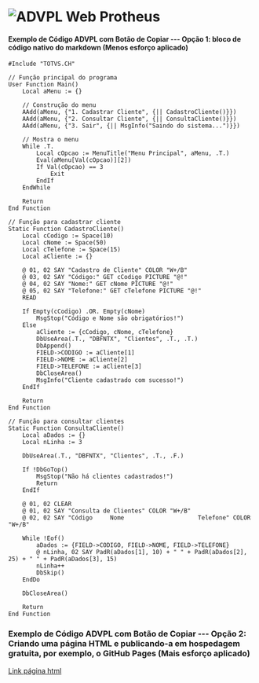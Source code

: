 # ![ADVPL Web Protheus](https://drive.google.com/uc?export=view&id=1j7DlkhrP2i3ocKsC5bQn_0ZAw6zrPIj6)

#### Exemplo de Código ADVPL com Botão de Copiar --- Opção 1: bloco de código nativo do markdown (Menos esforço aplicado)

```
#Include "TOTVS.CH"

// Função principal do programa
User Function Main()
    Local aMenu := {}
    
    // Construção do menu
    AAdd(aMenu, {"1. Cadastrar Cliente", {|| CadastroCliente()}})
    AAdd(aMenu, {"2. Consultar Cliente", {|| ConsultaCliente()}})
    AAdd(aMenu, {"3. Sair", {|| MsgInfo("Saindo do sistema...")}})
    
    // Mostra o menu
    While .T.
        Local cOpcao := MenuTitle("Menu Principal", aMenu, .T.)
        Eval(aMenu[Val(cOpcao)][2])
        If Val(cOpcao) == 3
            Exit
        EndIf
    EndWhile
    
    Return
End Function

// Função para cadastrar cliente
Static Function CadastroCliente()
    Local cCodigo := Space(10)
    Local cNome := Space(50)
    Local cTelefone := Space(15)
    Local aCliente := {}
    
    @ 01, 02 SAY "Cadastro de Cliente" COLOR "W+/B"
    @ 03, 02 SAY "Código:" GET cCodigo PICTURE "@!"
    @ 04, 02 SAY "Nome:" GET cNome PICTURE "@!"
    @ 05, 02 SAY "Telefone:" GET cTelefone PICTURE "@!"
    READ
    
    If Empty(cCodigo) .OR. Empty(cNome)
        MsgStop("Código e Nome são obrigatórios!")
    Else
        aCliente := {cCodigo, cNome, cTelefone}
        DbUseArea(.T., "DBFNTX", "Clientes", .T., .T.)
        DbAppend()
        FIELD->CODIGO := aCliente[1]
        FIELD->NOME := aCliente[2]
        FIELD->TELEFONE := aCliente[3]
        DbCloseArea()
        MsgInfo("Cliente cadastrado com sucesso!")
    EndIf
    
    Return
End Function

// Função para consultar clientes
Static Function ConsultaCliente()
    Local aDados := {}
    Local nLinha := 3
    
    DbUseArea(.T., "DBFNTX", "Clientes", .T., .F.)
    
    If !DbGoTop()
        MsgStop("Não há clientes cadastrados!")
        Return
    EndIf
    
    @ 01, 02 CLEAR
    @ 01, 02 SAY "Consulta de Clientes" COLOR "W+/B"
    @ 02, 02 SAY "Código     Nome                     Telefone" COLOR "W+/B"
    
    While !Eof()
        aDados := {FIELD->CODIGO, FIELD->NOME, FIELD->TELEFONE}
        @ nLinha, 02 SAY PadR(aDados[1], 10) + " " + PadR(aDados[2], 25) + " " + PadR(aDados[3], 15)
        nLinha++
        DbSkip()
    EndDo
    
    DbCloseArea()
    
    Return
End Function
```

### Exemplo de Código ADVPL com Botão de Copiar --- Opção 2: Criando uma página HTML e publicando-a em hospedagem gratuita, por exemplo, o GitHub Pages (Mais esforço aplicado)

<a href="">Link página html</a>

